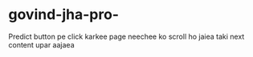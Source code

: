 # govind-jha-pro-

Predict button pe click karkee page neechee ko scroll ho jaiea taki next content upar aajaea
